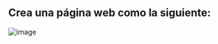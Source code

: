 ## Crea una página web como la siguiente: 

![image](https://github.com/user-attachments/assets/e8d3e8a4-649b-4b74-88e0-2022d003d8ec)
